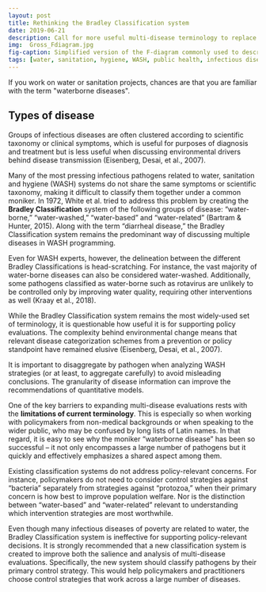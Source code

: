 ```yaml
---
layout: post
title: Rethinking the Bradley Classification system
date: 2019-06-21
description: Call for more useful multi-disease terminology to replace the Bradley Classification system.
img:  Gross_Fdiagram.jpg
fig-caption: Simplified version of the F-diagram commonly used to describe disease transmission.
tags: [water, sanitation, hygiene, WASH, public health, infectious disease]
---
```

If you work on water or sanitation projects, chances are that you are familiar with the term "waterborne diseases". 

## Types of disease
Groups of infectious diseases are often clustered according to scientific taxonomy or clinical symptoms, which is useful for purposes of diagnosis and treatment but is less useful when discussing environmental drivers behind disease transmission (Eisenberg, Desai, et al., 2007).

Many of the most pressing infectious pathogens related to water, sanitation and hygiene (WASH) systems do not share the same symptoms or scientific taxonomy, making it difficult to classify them together under a common moniker. In 1972, White et al. tried to address this problem by creating the **Bradley Classification** system of the following groups of disease: “water-borne,” “water-washed,” “water-based” and “water-related” (Bartram & Hunter, 2015). Along with the term “diarrheal disease,” the Bradley Classification system remains the predominant way of discussing multiple diseases in WASH programming.

Even for WASH experts, however, the delineation between the different Bradley Classifications is head-scratching. For instance, the vast majority of water-borne diseases can also be considered water-washed. Additionally, some pathogens classified as water-borne such as rotavirus are unlikely to be controlled only by improving water quality, requiring other interventions as well (Kraay et al., 2018).

While the Bradley Classification system remains the most widely-used set of terminology, it is questionable how useful it is for supporting policy evaluations. The complexity behind environmental change means that relevant disease categorization schemes from a prevention or policy standpoint have remained elusive (Eisenberg, Desai, et al., 2007).

It is important to disaggregate by pathogen when analyzing WASH strategies (or at least, to aggregate carefully) to avoid misleading conclusions. The granularity of disease information can improve the recommendations of quantitative models.

One of the key barriers to expanding multi-disease evaluations rests with the **limitations of current terminology**. This is especially so when working with policymakers from non-medical backgrounds or when speaking to the wider public, who may be confused by long lists of Latin names.  In that regard, it is easy to see why the moniker “waterborne disease” has been so successful – it not only encompasses a large number of pathogens but it quickly and effectively emphasizes a shared aspect among them.

Existing classification systems do not address policy-relevant concerns. For instance, policymakers do not need to consider control strategies against “bacteria” separately from strategies against “protozoa,” when their primary concern is how best to improve population welfare. Nor is the distinction between “water-based” and “water-related” relevant to understanding which intervention strategies are most worthwhile.

Even though many infectious diseases of poverty are related to water, the Bradley Classification system is ineffective for supporting policy-relevant decisions. It is strongly recommended that a new classification system is created to improve both the salience and analysis of multi-disease evaluations. Specifically, the new system should classify pathogens by their primary control strategy. This would help policymakers and practitioners choose control strategies that work across a large number of diseases.
